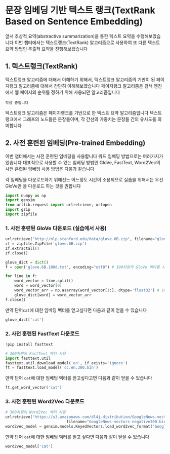 # 문장 임베딩 기반 텍스트 랭크(TextRank Based on Sentence Embedding)

앞서 추상적 요약(abstractive summarization)을 통한 텍스트 요약을 수행해보았습니다 이번 챕터에서는 텍스트랭크(TextRank) 알고리즘으로 사용하여 또 다른 텍스트 요약 방법인 추출적 요약을 진행해보겠습니다

## 1. 텍스트랭크(TextRank)

텍스트랭크 알고리즘에 대해서 이해하기 위해서, 텍스트랭크 알고리즘의 기반이 된 페이지랭크 알고리즘에 대해서 간단히 이해해보겠습니다
페이지랭크 알고리즘은 검색 엔진에서 웹 페이지의 순위를 정하기 위해 사용되던 알고리즘입니다

    작성 중입니다

텍스트랭크 알고리즘은 페이지랭크를 기반으로 한 텍스트 요약 알고리즘입니다 
텍스트랭크에서 그래프의 노드들은 문장들이며, 각 간선의 가중치는 문장들 간의 유사도를 의미합니다

## 2. 사전 훈련된 임베딩(Pre-trained Embedding)

이번 챕터에서는 사전 훈련된 임베딩을 사용합니다 워드 임베딩 방법으로는 여러가지가 있습니다 대표적으로 사용할 수 있는 임베딩 방법인 GloVe, FastText, Word2Vec의 사전 훈련된 임베딩 사용 방법은 다음과 같습니다 

각 임베딩을 다운로드하기 위해선느 어느정도 시간이 소용되므로 실습을 위해서는 우선 GloVe만 을 다운로드 하는 것을 권합니다 

```py
import numpy as np
import gensim
from urllib.request import urlretrieve, urlopen
import gzip
import zipfile
```
### 1. 사전 훈련된 GloVe 다운로드 (실습에서 사용)

```py
urlretrieve("http://nlp.stanford.edu/data/glove.6B.zip", filename="glove.6B.zip")
zf = zipfile.ZipFile('glove.6B.zip')
zf.extractall() 
zf.close()
```
```py
glove_dict = dict()
f = open('glove.6B.100d.txt', encoding="utf8") # 100차원의 GloVe 벡터를 사용

for line in f:
    word_vector = line.split()
    word = word_vector[0]
    word_vector_arr = np.asarray(word_vector[1:], dtype='float32') # 100개의 값을 가지는 array로 변환
    glove_dict[word] = word_vector_arr
f.close()
```
만약 단어`cat`에 대한 임베딩 벡터를 얻고싶다면 다음과 같이 얻을 수 있습니다 
```py
glove_dict['cat']
```

### 2. 사전 훈련된 FastText 다운로드
```py
!pip install fasttext
```
```py
# 300차원의 FastText 벡터 사용
import fasttext.util
fasttext.util.download_model('en', if_exists='ignore')
ft = fasttext.load_model('cc.en.300.bin')
```
만약 단어 `cat`에 대한 임베딩 벡터를 얻고싶다고면 다음과 같이 얻을 수 있습니다 
```py
ft.get_word_vector('cat')
```

### 3. 사전 훈련된 Word2Vec 다운로드

```py
# 300차원의 Word2Vec 벡터 사용
urlretrieve("https://s3.amazonaws.com/dl4j-distribution/GoogleNews-vectors-negative300.bin.gz", \
                           filename="GoogleNews-vectors-negative300.bin.gz")
word2vec_model = gensim.models.KeyedVectors.load_word2vec_format('GoogleNews-vectors-negative300.bin.gz', binary=True)
```
만약 단어 `cat`에 대한 임베딩 벡터를 얻고 싶다면 다음과 같이 얻을 수 있습니다 
```py
word2vec_model['cat']
```
